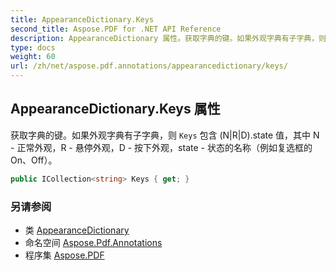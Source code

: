 ```yaml
---
title: AppearanceDictionary.Keys
second_title: Aspose.PDF for .NET API Reference
description: AppearanceDictionary 属性。获取字典的键。如果外观字典有子字典，则 Keys 包含 NRD.state 值，其中 N 代表正常外观，R 代表悬停外观，D 代表按下外观，state 代表状态的名称，例如复选框的 On 和 Off。
type: docs
weight: 60
url: /zh/net/aspose.pdf.annotations/appearancedictionary/keys/
---
```

## AppearanceDictionary.Keys 属性

获取字典的键。如果外观字典有子字典，则 `Keys` 包含 (N&#x7C;R&#x7C;D).state 值，其中 N - 正常外观，R - 悬停外观，D - 按下外观，state - 状态的名称（例如复选框的 On、Off）。

```csharp
public ICollection<string> Keys { get; }
```

### 另请参阅

* 类 [AppearanceDictionary](../)
* 命名空间 [Aspose.Pdf.Annotations](../../../aspose.pdf.annotations/)
* 程序集 [Aspose.PDF](../../../)